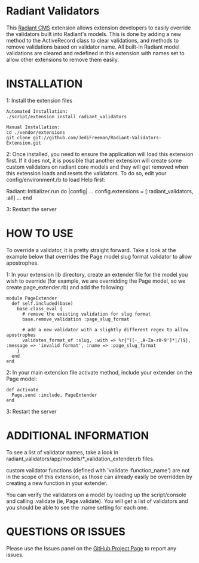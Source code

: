Radiant Validators
==================

This [Radiant CMS][1] extension allows extension developers to easily override the validators 
built into Radiant's models. This is done by adding a new method to the ActiveRecord class to 
clear validations, and methods to remove validations based on validator name. All built-in 
Radiant model validations are cleared and redefined in this extension with names set to allow 
other extensions to remove them easily.

INSTALLATION
============

1: Install the extension files

    Automated Installation:
    ./script/extension install radiant_validators

    Manual Installation:
    cd ./vendor/extensions
    git clone git://github.com/JediFreeman/Radiant-Validators-Extension.git

2: Once installed, you need to ensure the application will load this extension first. If it does not, 
it is possible that another extension will create some custom validators on radiant core models and 
they will get removed when this extension loads and resets the validators. To do so, edit your 
config/environment.rb to load Help first:

Radiant::Initializer.run do |config|
...
  config.extensions = [:radiant_validators, :all]
...
end

3: Restart the server

HOW TO USE
==========

To override a validator, it is pretty straight forward. Take a look at the example below that 
overrides the Page model slug format validator to allow apostrophes.

1: In your extension lib directory, create an extender file for the model you wish to override 
(for example, we are overridding the Page model, so we create page_extender.rb) and add the following:

    module PageExtender
      def self.included(base)
        base.class_eval {
          # remove the existing validation for slug format
          base.remove_validation :page_slug_format

          # add a new validator with a slightly different regex to allow apostrophes
          validates_format_of :slug, :with => %r{^([-_.A-Za-z0-9']*|/)$}, :message => 'invalid format', :name => :page_slug_format
        }
      end
    end

2: In your main extension file activate method, include your extender on the Page model:

    def activate
      Page.send :include, PageExtender
    end

3: Restart the server

ADDITIONAL INFORMATION
======================

To see a list of validator names, take a look in radiant_validators/app/models/*_validation_extender.rb files.

custom validator functions (defined with 'validate :function_name') are not in the scope of this extension, 
as those can already easily be overridden by creating a new function in your extender.

You can verify the validators on a model by loading up the script/console and calling <Model>.validate 
(ie, Page.validate). You will get a list of validators and you should be able to see the :name setting for each one.

QUESTIONS OR ISSUES
===================

Please use the Issues panel on the [GitHub Project Page][2] to report any issues.

[1]: http://radiantcms.org/
[2]: http://github.com/JediFreeman/Radiant-Validators-Extension
